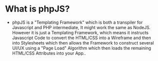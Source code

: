 # What is phpJS?
* phpJS is a "Templating Framework" which is both a transpiler for Javascript and PHP intermediate, It might work the same as NodeJS. However it is just a Templating Framework, which means it instructs Javascript Code to convert the HTML/CSS into a Wireframe and then into Stylesheets which then allows the Framework to construct several UI/UX using a "Page Load" Algorithm which then loads the remaining HTML/CSS Attributes into your App..
